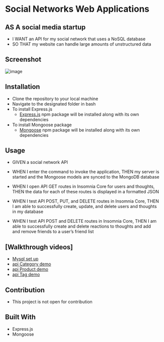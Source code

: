 # Social Networks Web Applications

## AS A social media startup

  * I WANT an API for my social network that uses a NoSQL database
  * SO THAT my website can handle large amounts of unstructured data
  
## Screenshot

![image](https://user-images.githubusercontent.com/78882909/119286879-561be000-bc13-11eb-9ed3-53a0e528018d.png)

## Installation

  * Clone the repository to your local machine
  * Navigate to the designated folder in bash
  * To install Express.js
    * [Express.js](http://expressjs.com/) npm package will be installed along with its own dependencies     
  * To install Mongoose package
    * [Mongoose](https://www.npmjs.com/package/mongoose) npm package will be installed along with its own dependencies
    
## Usage

* GIVEN a social network API

* WHEN I enter the command to invoke the application,
THEN my server is started and the Mongoose models are synced to the MongoDB database

* WHEN I open API GET routes in Insomnia Core for users and thoughts, 
THEN the data for each of these routes is displayed in a formatted JSON

* WHEN I test API POST, PUT, and DELETE routes in Insomnia Core, 
THEN I am able to successfully create, update, and delete users and thoughts in my database

* WHEN I test API POST and DELETE routes in Insomnia Core, 
THEN I am able to successfully create and delete reactions to thoughts and add and remove friends to a user’s friend list

## [Walkthrough videos]
* [Mysql set up](https://drive.google.com/file/d/1SXdudGeUFhUTkMsvNbyKiqhl4JINhFZD/view?usp=sharing)
* [api Category demo](https://drive.google.com/file/d/1M018OpFXWMSbd-P7I39APsHN79St_9LJ/view?usp=sharing)
* [api Product demo](https://drive.google.com/file/d/110hHsL3K3K5A8Ey52F8PjyGb-BJmCOvO/view?usp=sharing)
* [api Tag demo](https://drive.google.com/file/d/1cUrHeOxDto5uAEULhj5LE4t_C7VFwuQ7/view?usp=sharing)

## Contribution

 * This project is not open for contribution
  
## Built With

- Express.js
- Mongoose

